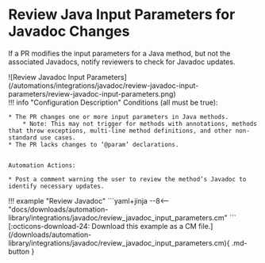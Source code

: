 # Review Java Input Parameters for Javadoc Changes

If a PR modifies the input parameters for a Java method, but not the associated Javadocs, notify reviewers to check for Javadoc updates.

<div class="automationImage" markdown="1">
![Review Javadoc Input Parameters](/automations/integrations/javadoc/review-javadoc-input-parameters/review-javadoc-input-parameters.png)
</div>
<div class="automationDescription" markdown="1">
!!! info "Configuration Description"
    Conditions (all must be true):

    * The PR changes one or more input parameters in Java methods.
        * Note: This may not trigger for methods with annotations, methods that throw exceptions, multi-line method definitions, and other non-standard use cases. 
    * The PR lacks changes to ‘@param’ declarations.


    Automation Actions:

    * Post a comment warning the user to review the method’s Javadoc to identify necessary updates.

</div>
<div class="automationExample" markdown="1">
!!! example "Review Javadoc"
    ```yaml+jinja
    --8<-- "docs/downloads/automation-library/integrations/javadoc/review_javadoc_input_parameters.cm"
    ```
    <div class="result" markdown>
      <span>
      [:octicons-download-24: Download this example as a CM file.](/downloads/automation-library/integrations/javadoc/review_javadoc_input_parameters.cm){ .md-button }
      </span>
    </div>
</div>
